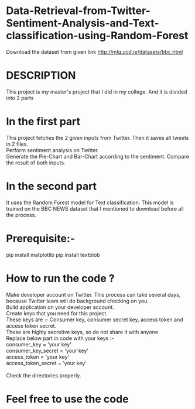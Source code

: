 # Data-Retrieval-from-Twitter-Sentiment-Analysis-and-Text-classification-using-Random-Forest<br>
Download the dataset from given link http://mlg.ucd.ie/datasets/bbc.html<br>

# DESCRIPTION<br>
This project is my master's project that I did in my college. And it is divided into 2 parts<br>
# In the first part<br>
This project fetches the 2 given inputs from Twitter. Then it saves all tweets in 2 files. <br>
Perform sentiment analysis on Twitter. <br>
Generate the Pie-Chart and Bar-Chart according to the sentiment.
Compare the result of both inputs.<br>

# In the second part<br>
It uses the Random Forest model for Text classification. This model is trained on the BBC NEWS dataset that I mentioned to download before all the process.<br>

# Prerequisite:-<br>
pip install matplotlib
pip install textblob

# How to run the code ?<br>
Make developer account on Twitter. This process can take several days, because Twitter team will do background checking on you.<br>
Build application on your developer account.<br>
Create keys that you need for this project.<br>
These keys are :- Consumer key, consumer secret key, access token and access token secret.<br>
These are highly secretive keys, so do not share it with anyone<br>
Replace below part in code with your keys :-<br>
consumer_key = 'your key'<br>
consumer_key_secret = 'your key'<br>
access_token = 'your key'<br>
access_token_secret = 'your key'<br>
<br>
Check the directories properly.

# Feel free to use the code

